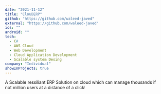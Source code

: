 ```yaml
---
date: "2021-11-12"
title: "ClouDERP"
github: "https://github.com/waleed-javed"
external: "https://github.com/waleed-javed"
ios: ""
android: ""
tech:
  - C#
  - AWS Cloud
  - Web Development
  - Cloud Application Development
  - Scalable system Desing
company: "Individual"
showInProjects: true
---
```


A Scalable ressiliant ERP Solution on cloud which can manage thousands if not million users at a distance of a click!